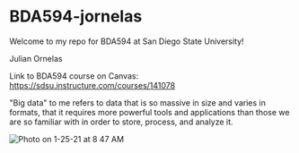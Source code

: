 # BDA594-jornelas
Welcome to my repo for BDA594 at San Diego State University!

Julian Ornelas

Link to BDA594 course on Canvas: https://sdsu.instructure.com/courses/141078

"Big data" to me refers to data that is so massive in size and varies in formats, that it requires
more powerful tools and applications than those we are so familiar with in order to store, process, and analyze it.

![Photo on 1-25-21 at 8 47 AM](https://github.com/jrornelas11/BDA594-jornelas/assets/106577541/0bd287f6-27c0-46dd-a20d-f383bf063cc3)

